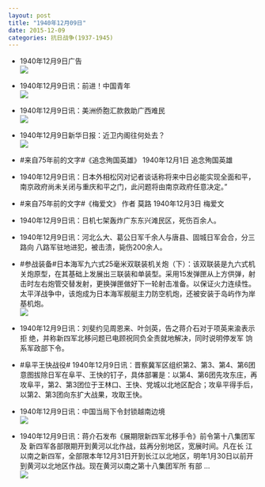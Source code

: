 ```yaml
---
layout: post
title: "1940年12月09日"
date: 2015-12-09
categories: 抗日战争(1937-1945)
---
```


<meta name="referrer" content="no-referrer" />

- 1940年12月9日广告 <br/><img src="https://ww2.sinaimg.cn/large/aca367d8jw1eytsw6lymjj20pq0hlgra.jpg" />

- 1940年12月9日讯：前进！中国青年 <br/><img src="https://ww2.sinaimg.cn/large/aca367d8jw1eytr5bfmlsj20p40bc410.jpg" />

- 1940年12月9日讯：美洲侨胞汇款救助广西难民 <br/><img src="https://ww1.sinaimg.cn/large/aca367d8jw1eytpevsbq7j20om0btwgv.jpg" />

- 1940年12月9日新华日报：近卫内阁往何处去？ <br/><img src="https://ww3.sinaimg.cn/large/aca367d8jw1eytnouchf9j212e0iitg0.jpg" />

- #来自75年前的文字#《追念殉国英雄》 1940年12月1日 追念殉国英雄 

- 1940年12月9日讯：日本外相松冈对记者谈话称将来中日必能实现全面和平， 南京政府尚未关闭与重庆和平之门，此问题将由南京政府任意决定。” 

- #来自75年前的文字#《梅爱文》 作者 莫路 1940年12月3日 梅爱文 

- 1940年12月9日讯：日机七架轰炸广东东兴滩民区，死伤百余人。 

- 1940年12月9日讯：河北么大、葛公日军千余人与唐县、固城日军会合，分三路向 八路军驻地进犯，被击溃，毙伤200余人。 

- #参战装备#日本海军九六式25毫米双联装机关炮（下）：该双联装是九六式机关炮原型，在其基础上发展出三联装和单装型。采用15发弹匣从上方供弹，射击时左右炮管交替发射，更换弹匣做好下一轮射击准备。以保证火力连续性。太平洋战争中，该炮成为日本海军舰艇主力防空机炮，还被安装于岛屿作为岸基机炮。 <br/><img src="https://ww4.sinaimg.cn/large/aca367d8jw1eyt6cdgh0oj20cz0svq9n.jpg" />

- 1940年12月9日讯：刘斐约见周恩来、叶剑英，告之蒋介石对于项英来渝表示拒 绝，并称新四军北移问题已电顾祝同负全责就地解决，同时说明停发军 饷系军政部下令。 

- #阜平王快战役# 1940年12月9日讯：晋察冀军区组织第2、第3、第4、第6团意图拔除日军在阜平、王快的钉子，具体部署是：以第4、第6团先攻东庄，再攻阜平，第2、第3团位于王林口、王快、党城以北地区配合；攻阜平得手后，以第2、第3团向东扩大战果，攻取王快。 

- 1940年12月9日讯：中国当局下令封锁越南边境 <br/><img src="https://ww1.sinaimg.cn/large/aca367d8jw1eyt1q1nl0ej20a40btdhg.jpg" />

- 1940年12月9日讯：蒋介石发布《展期限新四军北移手令》前令第十八集团军及 新四军各部限期开到黄河以北作战，兹再分别地区，宽展时间。凡在长 江以南之新四军，全部限本年12月31日开到长江以北地区，明年1月30日以前开到黄河以北地区作战。现在黄河以南之第十八集团军所 有部 ...  <br/><img src="https://ww3.sinaimg.cn/large/aca367d8jw1eyt14ydopjj20c80900tu.jpg" />

